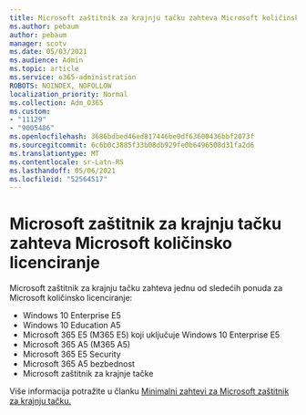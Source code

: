 ```yaml
---
title: Microsoft zaštitnik za krajnju tačku zahteva Microsoft količinsko licenciranje
ms.author: pebaum
author: pebaum
manager: scotv
ms.date: 05/03/2021
ms.audience: Admin
ms.topic: article
ms.service: o365-administration
ROBOTS: NOINDEX, NOFOLLOW
localization_priority: Normal
ms.collection: Adm_O365
ms.custom:
- "11129"
- "9005486"
ms.openlocfilehash: 3686bdbed46ed817446be0df63600436bbf2073f
ms.sourcegitcommit: 6c6b0c3885f33b08db929fe0b6496508d31fa2d6
ms.translationtype: MT
ms.contentlocale: sr-Latn-RS
ms.lasthandoff: 05/06/2021
ms.locfileid: "52564517"
---
```

# <a name="microsoft-defender-for-endpoint-requires-microsoft-volume-licensing"></a>Microsoft zaštitnik za krajnju tačku zahteva Microsoft količinsko licenciranje

Microsoft zaštitnik za krajnju tačku zahteva jednu od sledećih ponuda za Microsoft količinsko licenciranje:

- Windows 10 Enterprise E5
- Windows 10 Education A5
- Microsoft 365 E5 (M365 E5) koji uključuje Windows 10 Enterprise E5
- Microsoft 365 A5 (M365 A5)
- Microsoft 365 E5 Security
- Microsoft 365 A5 bezbednost
- Microsoft zaštitnik za krajnje tačke

Više informacija potražite u članku [Minimalni zahtevi za Microsoft zaštitnik za krajnju tačku.](https://docs.microsoft.com/microsoft-365/security/defender-endpoint/minimum-requirements)